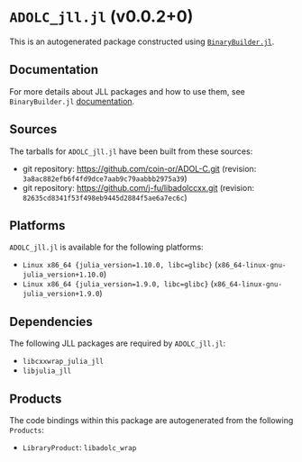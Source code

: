 # `ADOLC_jll.jl` (v0.0.2+0)

This is an autogenerated package constructed using [`BinaryBuilder.jl`](https://github.com/JuliaPackaging/BinaryBuilder.jl).

## Documentation

For more details about JLL packages and how to use them, see `BinaryBuilder.jl` [documentation](https://docs.binarybuilder.org/stable/jll/).

## Sources

The tarballs for `ADOLC_jll.jl` have been built from these sources:

* git repository: https://github.com/coin-or/ADOL-C.git (revision: `3a8ac882efb6f4fd9dce7aab9c79aabbb2975a39`)
* git repository: https://github.com/j-fu/libadolccxx.git (revision: `82635cd8341f53f498eb9445d2884f5ae6a7ec6c`)

## Platforms

`ADOLC_jll.jl` is available for the following platforms:

* `Linux x86_64 {julia_version=1.10.0, libc=glibc}` (`x86_64-linux-gnu-julia_version+1.10.0`)
* `Linux x86_64 {julia_version=1.9.0, libc=glibc}` (`x86_64-linux-gnu-julia_version+1.9.0`)

## Dependencies

The following JLL packages are required by `ADOLC_jll.jl`:

* `libcxxwrap_julia_jll`
* `libjulia_jll`

## Products

The code bindings within this package are autogenerated from the following `Products`:

* `LibraryProduct`: `libadolc_wrap`
